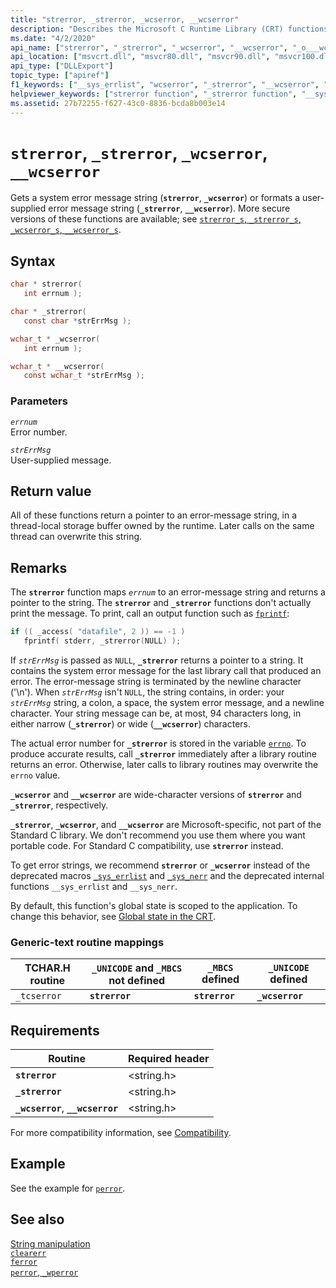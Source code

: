 ```yaml
---
title: "strerror, _strerror, _wcserror, __wcserror"
description: "Describes the Microsoft C Runtime Library (CRT) functions strerror, _strerror, _wcserror, and __wcserror."
ms.date: "4/2/2020"
api_name: ["strerror", "_strerror", "_wcserror", "__wcserror", "_o___wcserror", "_o__strerror", "_o__wcserror", "_o_strerror"]
api_location: ["msvcrt.dll", "msvcr80.dll", "msvcr90.dll", "msvcr100.dll", "msvcr100_clr0400.dll", "msvcr110.dll", "msvcr110_clr0400.dll", "msvcr120.dll", "msvcr120_clr0400.dll", "ucrtbase.dll", "api-ms-win-crt-runtime-l1-1-0.dll", "api-ms-win-crt-private-l1-1-0.dll"]
api_type: ["DLLExport"]
topic_type: ["apiref"]
f1_keywords: ["__sys_errlist", "wcserror", "_strerror", "__wcserror", "strerror", "__sys_nerr", "_tcserror", "_wcserror", "tcserror"]
helpviewer_keywords: ["strerror function", "_strerror function", "__sys_errlist", "wcserror function", "error messages, printing", "__sys_nerr", "tcserror function", "printing error messages", "_wcserror function", "_tcserror function", "__wcserror function", "error messages, getting"]
ms.assetid: 27b72255-f627-43c0-8836-bcda8b003e14
---
```

# `strerror`, `_strerror`, `_wcserror`, `__wcserror`

Gets a system error message string (**`strerror`**, **`_wcserror`**) or formats a user-supplied error message string (**`_strerror`**, **`__wcserror`**). More secure versions of these functions are available; see [`strerror_s`, `_strerror_s`, `_wcserror_s`, `__wcserror_s`](strerror-s-strerror-s-wcserror-s-wcserror-s.md).

## Syntax

```C
char * strerror(
   int errnum );

char * _strerror(
   const char *strErrMsg );

wchar_t * _wcserror(
   int errnum );

wchar_t * __wcserror(
   const wchar_t *strErrMsg );
```

### Parameters

*`errnum`*\
Error number.

*`strErrMsg`*\
User-supplied message.

## Return value

All of these functions return a pointer to an error-message string, in a thread-local storage buffer owned by the runtime. Later calls on the same thread can overwrite this string.

## Remarks

The **`strerror`** function maps *`errnum`* to an error-message string and returns a pointer to the string. The **`strerror`** and **`_strerror`** functions don't actually print the message. To print, call an output function such as [`fprintf`](fprintf-fprintf-l-fwprintf-fwprintf-l.md):

```C
if (( _access( "datafile", 2 )) == -1 )
   fprintf( stderr, _strerror(NULL) );
```

If *`strErrMsg`* is passed as `NULL`, **`_strerror`** returns a pointer to a string. It contains the system error message for the last library call that produced an error. The error-message string is terminated by the newline character ('\n'). When *`strErrMsg`* isn't `NULL`, the string contains, in order: your *`strErrMsg`* string, a colon, a space, the system error message, and a newline character. Your string message can be, at most, 94 characters long, in either narrow (**`_strerror`**) or wide (**`__wcserror`**) characters.

The actual error number for **`_strerror`** is stored in the variable [`errno`](../errno-doserrno-sys-errlist-and-sys-nerr.md). To produce accurate results, call **`_strerror`** immediately after a library routine returns an error. Otherwise, later calls to library routines may overwrite the `errno` value.

**`_wcserror`** and **`__wcserror`** are wide-character versions of **`strerror`** and **`_strerror`**, respectively.

**`_strerror`**, **`_wcserror`**, and **`__wcserror`** are Microsoft-specific, not part of the Standard C library. We don't recommend you use them where you want portable code. For Standard C compatibility, use **`strerror`** instead.

To get error strings, we recommend **`strerror`** or **`_wcserror`** instead of the deprecated macros [`_sys_errlist`](../errno-doserrno-sys-errlist-and-sys-nerr.md) and [`_sys_nerr`](../errno-doserrno-sys-errlist-and-sys-nerr.md) and the deprecated internal functions `__sys_errlist` and `__sys_nerr`.

By default, this function's global state is scoped to the application. To change this behavior, see [Global state in the CRT](../global-state.md).

### Generic-text routine mappings

| TCHAR.H routine | `_UNICODE` and `_MBCS` not defined | `_MBCS` defined | `_UNICODE` defined |
|---|---|---|---|
| `_tcserror` | **`strerror`** | **`strerror`** | **`_wcserror`** |

## Requirements

| Routine | Required header |
|---|---|
| **`strerror`** | \<string.h> |
| **`_strerror`** | \<string.h> |
| **`_wcserror`**, **`__wcserror`** | \<string.h> |

For more compatibility information, see [Compatibility](../compatibility.md).

## Example

See the example for [`perror`](perror-wperror.md).

## See also

[String manipulation](../string-manipulation-crt.md)\
[`clearerr`](clearerr.md)\
[`ferror`](ferror.md)\
[`perror`, `_wperror`](perror-wperror.md)
